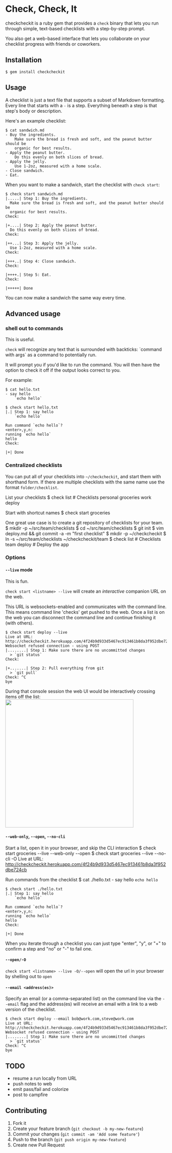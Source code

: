 # Check, Check, It

checkcheckit is a ruby gem that provides a `check` binary that lets you run
through simple, text-based checklists with a step-by-step prompt.

You also get a web-based interface that lets you collaborate on your checklist
progress with friends or coworkers.

## Installation

    $ gem install checkcheckit

## Usage

A checklist is just a text file that supports a subset of Markdown formatting.
Every line that starts with a `-` is a step.
Everything beneath a step is that step's body or description.

Here's an example checklist:

    $ cat sandwich.md
    - Buy the ingredients.
        Make sure the bread is fresh and soft, and the peanut butter should be
        organic for best results.
    - Apply the peanut butter.
        Do this evenly on both slices of bread.
    - Apply the jelly.
        Use 1-2oz, measured with a home scale.
    - Close sandwich.
    - Eat.

When you want to make a sandwich, start the checklist with `check start`:

    $ check start sandwich.md
    |.....| Step 1: Buy the ingredients.
      Make sure the bread is fresh and soft, and the peanut butter should be
      organic for best results.
    Check:

    |+....| Step 2: Apply the peanut butter.
      Do this evenly on both slices of bread.
    Check:

    |++...| Step 3: Apply the jelly.
      Use 1-2oz, measured with a home scale.
    Check:

    |+++..| Step 4: Close sandwich.
    Check:

    |++++.| Step 5: Eat.
    Check:

    |+++++| Done

You can now make a sandwich the same way every time.

## Advanced usage

### shell out to commands

This is useful.

`check` will recognize any text that is surrounded with backticks:
\`command with args\` as a command to potentially run.

It will prompt you if you'd like to run the command. You will then have the
option to check it off if the output looks correct to you.

For example:

    $ cat hello.txt
    - say hello
        `echo hello`

    $ check start hello.txt
    |.| Step 1: say hello
        `echo hello`

    Run command `echo hello`?
    <enter>,y,n:
    running `echo hello`
    hello
    Check:

    |+| Done

### Centralized checklists

You can put all of your checklists into `~/checkcheckit`, and start them with
shorthand form. If there are multiple checklists with the same name use the
format `folder/checklist`.

List your checklists
    $ check list
    # Checklists
    personal
      groceries
    work
      deploy

Start with shortcut names
    $ check start groceries

One great use case is to create a git repository of checklists for your team.
    $ mkdir -p ~/src/team/checklists
    $ cd ~/src/team/checklists
    $ git init
    $ vim deploy.md && git commit -a -m "first checklist"
    $ mkdir -p ~/checkcheckit
    $ ln -s ~/src/team/checklists ~/checkcheckit/team
    $ check list
    # Checklists
    team
      deploy        # Deploy the app

### Options

#### `--live` mode

This is fun.

`check start <listname> --live` will create an _interactive_ companion URL on the web.

This URL is websockets-enabled and communicates with the command line.
This means command line 'checks' get pushed to the web. Once a list is on the web you can
disconnect the command line and continue finishing it (with others).

    $ check start deploy --live
    Live at URL: http://checkcheckit.herokuapp.com/4f24b9d933d5467ec913461b8da3f952dbe724cb
    Websocket refused connection - using POST
    |........| Step 1: Make sure there are no uncommitted changes
      > `git status`
    Check:

    |+.......| Step 2: Pull everything from git
      > `git pull`
    Check: ^C
    bye

During that console session the web UI would be interactively crossing items off the list:
<img height="400px" src="http://f.cl.ly/items/1h3V0L1a1p1a062I2X3f/Screen%20Shot%202012-12-16%20at%209.37.56%20PM.png" />

#### `--web-only`, `--open`, `--no-cli`

Start a list, open it in your browser, and skip the CLI interaction
    $ check start groceries --live --web-only --open
    $ check start groceries --live --no-cli -O
    Live at URL: http://checkcheckit.herokuapp.com/4f24b9d933d5467ec913461b8da3f952dbe724cb

Run commands from the checklist
    $ cat ./hello.txt
    - say hello
        `echo hello`

    $ check start ./hello.txt
    |.| Step 1: say hello
        `echo hello`

    Run command `echo hello`?
    <enter>,y,n:
    running `echo hello`
    hello
    Check:

    |+| Done

When you iterate through a checklist you can just type "enter", "y", or "+" to confirm a step and "no" or "-" to
fail one.

#### `--open/-O`

`check start <listname> --live -O/--open` will open the url in your browser by shelling out to `open`

#### `--email <address(es)>`
Specify an email (or a comma-separated list) on the command line via the `--email` flag and
the address(es) will receive an email with a link to a web version of the checklist.


    $ check start deploy --email bob@work.com,steve@work.com
    Live at URL: http://checkcheckit.herokuapp.com/4f24b9d933d5467ec913461b8da3f952dbe724cb
    Websocket refused connection - using POST
    |........| Step 1: Make sure there are no uncommitted changes
      > `git status`
    Check: ^C
    bye


## TODO

- resume a run locally from URL
- push notes to web
- emit pass/fail and colorize
- post to campfire

## Contributing

1. Fork it
2. Create your feature branch (`git checkout -b my-new-feature`)
3. Commit your changes (`git commit -am 'Add some feature'`)
4. Push to the branch (`git push origin my-new-feature`)
5. Create new Pull Request
